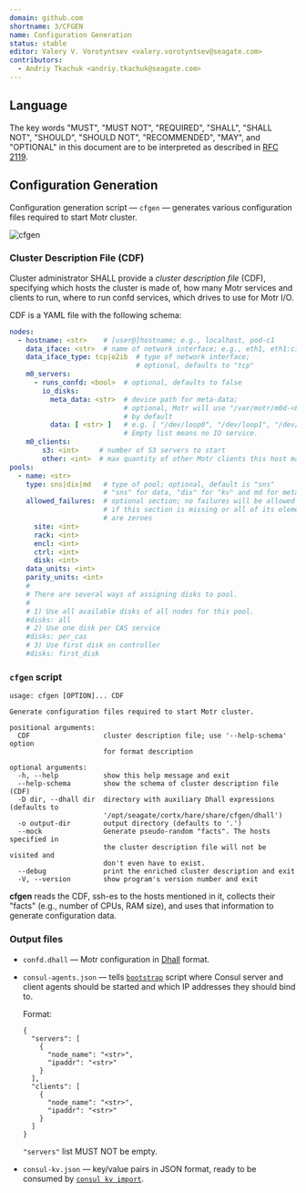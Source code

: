 ```yaml
---
domain: github.com
shortname: 3/CFGEN
name: Configuration Generation
status: stable
editor: Valery V. Vorotyntsev <valery.vorotyntsev@seagate.com>
contributors:
  - Andriy Tkachuk <andriy.tkachuk@seagate.com>
---
```


## Language

The key words "MUST", "MUST NOT", "REQUIRED", "SHALL", "SHALL NOT",
"SHOULD", "SHOULD NOT", "RECOMMENDED", "MAY", and "OPTIONAL" in this
document are to be interpreted as described in
[RFC 2119](https://tools.ietf.org/html/rfc2119).

## Configuration Generation

Configuration generation script &mdash; `cfgen` &mdash; generates
various configuration files required to start Motr cluster.

![cfgen](cfgen.png)

### Cluster Description File (CDF)

Cluster administrator SHALL provide a _cluster description file_ (CDF),
specifying which hosts the cluster is made of, how many Motr services
and clients to run, where to run confd services, which drives to use
for Motr I/O.

CDF is a YAML file with the following schema:
```yaml
nodes:
  - hostname: <str>    # [user@]hostname; e.g., localhost, pod-c1
    data_iface: <str>  # name of network interface; e.g., eth1, eth1:c1
    data_iface_type: tcp|o2ib  # type of network interface;
                               # optional, defaults to "tcp"
    m0_servers:
      - runs_confd: <bool>  # optional, defaults to false
        io_disks:
          meta_data: <str>  # device path for meta-data;
                            # optional, Motr will use "/var/motr/m0d-<FID>/"
                            # by default
          data: [ <str> ]   # e.g. [ "/dev/loop0", "/dev/loop1", "/dev/loop2" ]
                            # Empty list means no IO service.
    m0_clients:
        s3: <int>     # number of S3 servers to start
        other: <int>  # max quantity of other Motr clients this host may have
pools:
  - name: <str>
    type: sns|dix|md   # type of pool; optional, default is "sns"
                       # "sns" for data, "dix" for "kv" and md for meta-data
    allowed_failures:  # optional section; no failures will be allowed
                       # if this section is missing or all of its elements
                       # are zeroes
      site: <int>
      rack: <int>
      encl: <int>
      ctrl: <int>
      disk: <int>
    data_units: <int>
    parity_units: <int>
    #
    # There are several ways of assigning disks to pool.
    #
    # 1) Use all available disks of all nodes for this pool.
    #disks: all
    # 2) Use one disk per CAS service
    #disks: per_cas
    # 3) Use first disk on controller
    #disks: first_disk
```

### `cfgen` script

```
usage: cfgen [OPTION]... CDF

Generate configuration files required to start Motr cluster.

positional arguments:
  CDF                  cluster description file; use '--help-schema' option
                       for format description

optional arguments:
  -h, --help           show this help message and exit
  --help-schema        show the schema of cluster description file (CDF)
  -D dir, --dhall dir  directory with auxiliary Dhall expressions (defaults to
                       '/opt/seagate/cortx/hare/share/cfgen/dhall')
  -o output-dir        output directory (defaults to '.')
  --mock               Generate pseudo-random "facts". The hosts specified in
                       the cluster description file will not be visited and
                       don't even have to exist.
  --debug              print the enriched cluster description and exit
  -V, --version        show program's version number and exit
```

**cfgen** reads the CDF, ssh-es to the hosts mentioned in it, collects
their "facts" (e.g., number of CPUs, RAM size), and uses that information
to generate configuration data.

### Output files

  * `confd.dhall` &mdash; Motr configuration in
    [Dhall](https://dhall-lang.org/) format.

  * `consul-agents.json` &mdash; tells [`bootstrap`](rfc/6/README.md) script
    where Consul server and client agents should be started and which
    IP addresses they should bind to.

    Format:
    ```
    {
      "servers": [
        {
          "node_name": "<str>",
          "ipaddr": "<str>"
        }
      ],
      "clients": [
        {
          "node_name": "<str>",
          "ipaddr": "<str>"
        }
      ]
    }
    ```
    `"servers"` list MUST NOT be empty.

  * `consul-kv.json` &mdash; key/value pairs in JSON format, ready to be
    consumed by
    [`consul kv import`](https://www.consul.io/docs/commands/kv/import.html).
